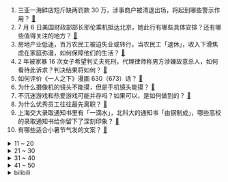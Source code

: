 1. 三亚一海鲜店短斤缺两罚款 30 万，涉事商户被清退出场，将起到哪些警示作用？ [:link:](https://www.zhihu.com/question/610555575)
2. 7 月 6 日美国财政部部长耶伦乘机抵达北京，她此行有哪些具体安排？还有哪些值得关注的地方？ [:link:](https://www.zhihu.com/question/610702246)
3. 房地产业低迷，百万农民工被迫失业或转行，当农民工「退休」，收入下滑焦虑在家庭弥漫，如何保障他们的生活？ [:link:](https://www.zhihu.com/question/610633138)
4. 2 年被家暴 16 次女子希望判丈夫死刑，代理律师称男方涉嫌故意杀人，如何看待此诉求？判决结果将如何？ [:link:](https://www.zhihu.com/question/610619293)
5. 如何评价《一人之下》漫画 630（673）话？ [:link:](https://www.zhihu.com/question/610787570)
6. 为什么摄像机的镜头不能摸，但是手机镜头能摸？ [:link:](https://www.zhihu.com/question/610269078)
7. 不沉迷游戏和热爱游戏可能并存吗？如果可以，是如何做到的？ [:link:](https://www.zhihu.com/question/602728740)
8. 为什么优秀员工往往最先离职？ [:link:](https://www.zhihu.com/question/385026167)
9. 上海交大录取通知书里有「一滴水」，北科大的通知书「由钢制成」，哪些高校的录取通知书给你留下了深刻印象？ [:link:](https://www.zhihu.com/question/610635358)
10. 有哪些适合小暑节气发的文案？ [:link:](https://www.zhihu.com/question/541032052)
<details>
<summary>11 ~ 20</summary>

11. 交警查酒驾时后排男子亮出警官证质问「能不能走」，官方回应「正在调查处理」，后续调查有何进展？ [:link:](https://www.zhihu.com/question/610659420)
12. 2023 LPL 夏季赛于线下举「僵尸」牌子的粉丝公开致歉，这个梗算对 TheShy 选手的侮辱吗？ [:link:](https://www.zhihu.com/question/610480367)
13. 67岁环卫工穿厚重制服在高温下工作，不穿罚款50元，城管局回应：长袖能够起防晒作用，对此你怎么看？ [:link:](https://www.zhihu.com/question/610461726)
14. 推特限流之际，Meta 推出 Threads，已涌入三千万用户，马斯克称其盗取机密，小扎能偷家成功吗？ [:link:](https://www.zhihu.com/question/610631428)
15. 为什么要实行薪酬保密？ [:link:](https://www.zhihu.com/question/28079407)
16. 为什么刘备失败那么多次都站起来了，却在夷陵大败后就中道崩阻了? [:link:](https://www.zhihu.com/question/610426660)
17. 上海交大医学博士当中学保健员，媒体称高学历就业下沉或成常态，为何该现象频频出现？对社会发展有哪些影响？ [:link:](https://www.zhihu.com/question/610692768)
18. 每天工作都在摸鱼，没有给公司带来多少实际效益，感觉很心虚怎么办？ [:link:](https://www.zhihu.com/question/610282403)
19. 《龙珠》孙悟空打沙鲁时明明上半身都轰掉了，那沙鲁是怎么吐出18号的？ [:link:](https://www.zhihu.com/question/494051946)
20. 做「全职儿女」和做家庭主妇有什么不同？为什么「全职儿女」会被认为是「啃老」？ [:link:](https://www.zhihu.com/question/610276645)
</details>
<details>
<summary>21 ~ 30</summary>

21. 谷歌披露量子计算机新突破，经典超算需 47 年的任务可在几秒内完成，具有哪些意义？ [:link:](https://www.zhihu.com/question/610524870)
22. Uzi 与 Light 同获 6 次 MVP 并列下路选手第一名，如何评价本赛季下路的竞争强度？ [:link:](https://www.zhihu.com/question/610057378)
23. 国漫《秦时明月》为什么越来越冷门了？ [:link:](https://www.zhihu.com/question/597525036)
24. 看到过一个说法‘垄断本身不违法，滥用垄断地位搞不正当竞争才违法’，怎么看待这个问题？ [:link:](https://www.zhihu.com/question/608984990)
25. 如何评价古天乐、郭富城、刘青云主演的动作犯罪电影《扫毒 3：人在天涯》？ [:link:](https://www.zhihu.com/question/610485745)
26. 如果换成吕布在长坂坡，是否能达到赵云的水准? [:link:](https://www.zhihu.com/question/609823649)
27. 游戏《永劫无间》宣布销量突破 2000 万、并即将转为免费游戏，有哪些值得关注的？ [:link:](https://www.zhihu.com/question/610483242)
28. 产妇刚生完孩子穿什么拖鞋比较好？ [:link:](https://www.zhihu.com/question/577028795)
29. 如何变成一个思维敏锐的人？ [:link:](https://www.zhihu.com/question/601833401)
30. 平行志愿中第一个志愿被退档会影响后面的志愿吗？ [:link:](https://www.zhihu.com/question/610079195)
</details>
<details>
<summary>31 ~ 40</summary>

31. 爸爸带孩子是什么体验？ [:link:](https://www.zhihu.com/question/298442489)
32. 你用过哪些宝藏网站？ [:link:](https://www.zhihu.com/question/409633765)
33. 想买个家用的卧室投影仪，有哪些品牌值得推荐？ [:link:](https://www.zhihu.com/question/571110215)
34. 你认为哪种水果最能代表夏天？你有什么比较不错的吃法？ [:link:](https://www.zhihu.com/question/601600753)
35. 2023 城市夜经济指数排名出炉，佛山、南宁等进入前二十，夜间经济能否成为小城市的「流量密码」？ [:link:](https://www.zhihu.com/question/610645317)
36. 作为大连人，你认为哪条街区最能代表大连？ [:link:](https://www.zhihu.com/question/605319589)
37. 调查称近 6 成受访者认为朋友圈无效社交多，如何看待此数据？你现在多久发一次朋友圈？ [:link:](https://www.zhihu.com/question/610625060)
38. 你还记不记得当年高考完那天晚上是怎么过的？ [:link:](https://www.zhihu.com/question/609600987)
39. 刚拿驾照建议买新车还是二手车? [:link:](https://www.zhihu.com/question/610614656)
40. Meta 正式推出新社媒平台 Threads，放话要取代推特，有哪些特点？未来是否可能取代推特？ [:link:](https://www.zhihu.com/question/610615844)
</details>
<details>
<summary>41 ~ 50</summary>

41. 炎热天气到户外跑步，有哪些容易被大家忽视的注意事项？ [:link:](https://www.zhihu.com/question/609000295)
42. 买手机你会选择网购还是去实体手机店购买？为什么？ [:link:](https://www.zhihu.com/question/605928319)
43. 人可以不上班么？ [:link:](https://www.zhihu.com/question/610078346)
44. 减肥怎么才能长久地坚持下去呢？ [:link:](https://www.zhihu.com/question/607743318)
45. OpenAI 预测七年内超级 AI 将问世，并宣布「20% 算力用来解决失控问题」，哪些信息值得关注？ [:link:](https://www.zhihu.com/question/610639130)
46. 南极海冰面积持续创历史新低，专家称厄尔尼诺和极端高温之外，海冰融化才是最大的「灰犀牛」，将有何影响？ [:link:](https://www.zhihu.com/question/610740747)
47. 风扇灯实用吗？有没有设计感好点的推荐？ [:link:](https://www.zhihu.com/question/468006153)
48. 手机散热背夹是智商税吗，是否值得购买？ [:link:](https://www.zhihu.com/question/609906720)
49. 皮肤晒黑以后还可以白回来吗？ [:link:](https://www.zhihu.com/question/608118229)
50. 管理的悖论：为什么有的人做员工很强，但是一做管理就变蠢了？ [:link:](https://www.zhihu.com/question/600072908)
</details><details>
<summary>bilibili</summary>

</details>